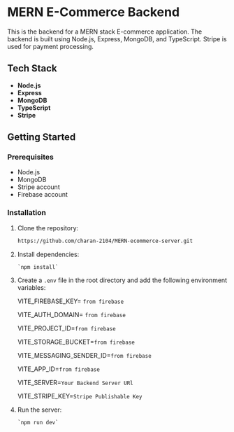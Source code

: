 # MERN E-Commerce Backend

This is the backend for a MERN stack E-commerce application. The backend is built using Node.js, Express, MongoDB, and TypeScript. Stripe is used for payment processing.

## Tech Stack

- **Node.js**
- **Express**
- **MongoDB**
- **TypeScript**
- **Stripe**



## Getting Started

### Prerequisites

- Node.js
- MongoDB
- Stripe account
- Firebase account

### Installation

1. Clone the repository:
   ```sh
   https://github.com/charan-2104/MERN-ecommerce-server.git
   
 2. Install dependencies:

		`npm install`

2. Create a `.env` file in the root directory and add the following environment variables:

	VITE_FIREBASE_KEY=  `from firebase`

	VITE_AUTH_DOMAIN=  `from firebase`

	VITE_PROJECT_ID=`from firebase`

	VITE_STORAGE_BUCKET=`from firebase`

	VITE_MESSAGING_SENDER_ID=`from firebase`

	VITE_APP_ID=`from firebase`

	VITE_SERVER=`Your Backend Server URl`

   VITE_STRIPE_KEY=`Stripe Publishable Key`
   
  

4.	Run the server:

		`npm run dev`

   

